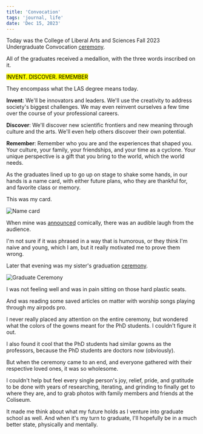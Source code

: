 ```yaml
---
title: 'Convocation'
tags: 'journal, life'
date: 'Dec 15, 2023'
---
```


Today was the College of Liberal Arts and Sciences Fall 2023 Undergraduate Convocation [ceremony](https://www.youtube.com/live/amFC54Qeykw?si=5C4qdOCNjTfHPe_o).

All of the graduates received a medallion, with the three words inscribed on it.

<mark>INVENT. DISCOVER. REMEMBER</mark>

They encompass what the LAS degree means today.

**Invent**: We'll be innovators and leaders. We'll use the creativity to address society's biggest challenges. We may even reinvent ourselves a few time over the course of your professional careers.

**Discover**: We'll discover new scientific frontiers and new meaning through culture and the arts. We'll even help others discover their own potential.

**Remember**: Remember who you are and the experiences that shaped you. Your culture, your family, your friendships, and your time as a cyclone. Your unique perspective is a gift that you bring to the world, which the world needs.

As the graduates lined up to go up on stage to shake some hands, in our hands is a name card, with either future plans, who they are thankful for, and favorite class or memory.

This was my card.

![Name card](/images/convocation.jpeg)

When mine was [announced](https://youtube.com/clip/UgkxOKsyjsma_UyJKgzDPckN4iR1FNhdBEhj?si=HNaSK_l-8c1l9ryp) comically, there was an audible laugh from the audience.

I'm not sure if it was phrased in a way that is humorous, or they think I'm naive and young, which I am, but it really motivated me to prove them wrong.

Later that evening was my sister's graduation [ceremony](https://www.youtube.com/live/gKgOb-iXW8E?si=FiGRqN5IzgKbH1Gp).

![Graduate Ceremony](/images/gradceremony.jpeg)

I was not feeling well and was in pain sitting on those hard plastic seats.

And was reading some saved articles on matter with worship songs playing through my airpods pro.

I never really placed any attention on the entire ceremony, but wondered what the colors of the gowns meant for the PhD students. I couldn't figure it out.

I also found it cool that the PhD students had similar gowns as the professors, because the PhD students are doctors now (obviously).

But when the ceremony came to an end, and everyone gathered with their respective loved ones, it was so wholesome.

I couldn't help but feel every single person's joy, relief, pride, and gratitude to be done with years of researching, iterating, and grinding to finally get to where they are, and to grab photos with family members and friends at the Coliseum.

It made me think about what my future holds as I venture into graduate school as well. And when it's my turn to graduate, I'll hopefully be in a much better state, physically and mentally.
